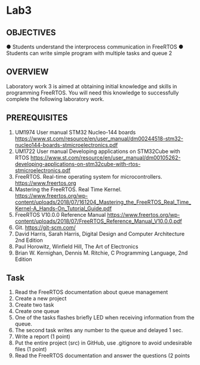 # Lab3
## OBJECTIVES
   ● Students understand the interprocess communication in FreeRTOS
   ● Students can write simple program with multiple tasks and queue
   2
## OVERVIEW
   Laboratory work 3 is aimed at obtaining initial knowledge and skills in programming FreeRTOS. You will need this knowledge to successfully complete the following laboratory work.
## PREREQUISITES
   1. UM1974 User manual STM32 Nucleo-144 boards https://www.st.com/resource/en/user_manual/dm00244518-stm32-nucleo144-boards-stmicroelectronics.pdf
   2. UM1722 User manual Developing applications on STM32Cube with RTOS https://www.st.com/resource/en/user_manual/dm00105262-developing-applications-on-stm32cube-with-rtos-stmicroelectronics.pdf
   3. FreeRTOS. Real-time operating system for microcontrollers. https://www.freertos.org
   4. Mastering the FreeRTOS. Real Time Kernel. https://www.freertos.org/wp-content/uploads/2018/07/161204_Mastering_the_FreeRTOS_Real_Time_Kernel-A_Hands-On_Tutorial_Guide.pdf
   5. FreeRTOS V10.0.0 Reference Manual https://www.freertos.org/wp-content/uploads/2018/07/FreeRTOS_Reference_Manual_V10.0.0.pdf
   6. Git. https://git-scm.com/
   7. David Harris, Sarah Harris, Digital Design and Computer Architecture 2nd Edition
   8. Paul Horowitz, Winfield Hill, The Art of Electronics
   9. Brian W. Kernighan, Dennis M. Ritchie, C Programming Language, 2nd Edition
## Task
   1. Read the FreeRTOS documentation about queue management
   2. Create a new project
   3. Create two task
   4. Create one queue
   5. One of the tasks flashes briefly LED when receiving information from the queue.
   6. The second task writes any number to the queue and delayed 1 sec.
   7. Write a report (1 point)
   8. Put the entire project (src) in GitHub, use .gitignore to avoid undesirable files (1 point)
   9. Read the FreeRTOS documentation and answer the questions (2 points
